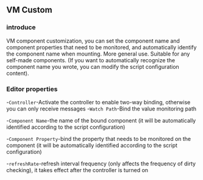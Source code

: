 ## VM Custom

### introduce 

VM component customization, you can set the component name and component properties that need to be monitored, and automatically identify the component name when mounting. More general use. Suitable for any self-made components. (If you want to automatically recognize the component name you wrote, you can modify the script configuration content).

### Editor properties

-`Controller`-Activate the controller to enable two-way binding, otherwise you can only receive messages
-`Watch Path`-Bind the value monitoring path

-`Component Name`-the name of the bound component (it will be automatically identified according to the script configuration)

-`Component Property`-bind the property that needs to be monitored on the component (it will be automatically identified according to the script configuration)

-`refreshRate`-refresh interval frequency (only affects the frequency of dirty checking), it takes effect after the controller is turned on
